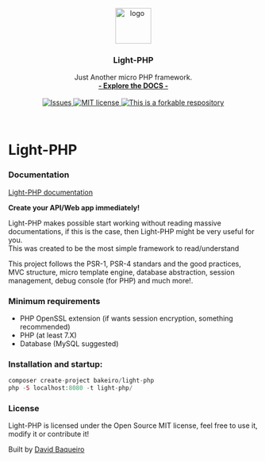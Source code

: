 <p align="center">

  <a href="https://bakeiro.github.io/Light-PHP-documentation/">
    <img src="https://github.com/bakeiro/Light-PHP/blob/master/src/view/www/src/images/l.png" alt="logo" width=72 height=72>
  </a>
  <h3 align="center">Light-PHP</h3>
  <p align="center">
    Just Another micro PHP framework.
    <br>
    <a href="https://bakeiro.github.io/Light-PHP-documentation/"><strong>- Explore the DOCS -</strong></a>
    <br><br>
	<a href="https://github.com/bakeiro/Light-PHP/issues">
      <img src="https://img.shields.io/github/issues/bakeiro/Light-PHP.svg" alt="Issues">
    </a>
	<a href="https://github.com/bakeiro/Light-PHP">
      <img src="https://img.shields.io/github/license/bakeiro/Light-PHP.svg" alt="MIT license">
    </a>
    <a href="https://github.com/bakeiro/Light-PHP">
      <img src="https://img.shields.io/badge/forkable-yes-green.svg" alt="This is a forkable respository">
    </a>
  </p>
</p>
<br>


# Light-PHP

### Documentation
[Light-PHP documentation](https://bakeiro.github.io/Light-PHP-documentation/)   

**Create your API/Web app immediately!**  

Light-PHP makes possible start working without reading massive documentations, if this is the case, then Light-PHP might be very useful for you.  
This was created to be the most simple framework to read/understand  

This project follows the PSR-1, PSR-4 standars and the good practices, MVC structure, micro template engine, database abstraction, session management, debug console (for PHP) and much more!.

### Minimum requirements
- PHP OpenSSL extension (if wants session encryption, something recommended)
- PHP (at least 7.X)
- Database (MySQL suggested)

### Installation and startup:
``` php
composer create-project bakeiro/light-php
php -S localhost:8080 -t light-php/
```
### License

Light-PHP is licensed under the Open Source MIT license, feel free to use it, modify it or contribute it!</p>
Built by [David Baqueiro](https://davidbaqueiro.com)
